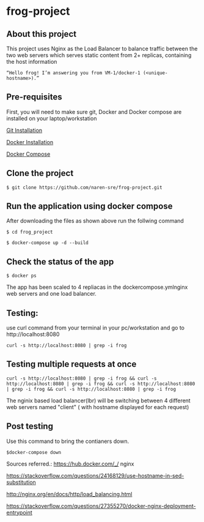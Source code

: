 # frog-project
## About this project
This project uses Nginx as the Load Balancer to balance traffic between the two web servers  which serves static content from 2+ replicas, containing the host information 

`“Hello frog! I’m answering you from VM-1/docker-1 (<unique-hostname>).”`

## Pre-requisites 
First, you will need to make sure git, Docker and Docker compose are installed on your laptop/workstation 

[Git Installation](https://git-scm.com/downloads)

[Docker Installation](https://docs.docker.com/engine/install/)

[Docker Compose](https://docs.docker.com/compose/install/)

## Clone the project 

`$ git clone https://github.com/naren-sre/frog-project.git `

## Run the application using docker compose 
After downloading the files as shown above run the follwing command

`$ cd frog_project`

`$ docker-compose up -d --build`

## Check the status of the app 

`$ docker ps`

The app has been scaled to 4 repliacas in the dockercompose.ymlnginx web servers and one load balancer.


## Testing:
use curl command from  your terminal in your pc/workstation and go to http://localhost:8080

`curl -s http://localhost:8080 | grep -i frog`

## Testing multiple requests at once

`curl -s http://localhost:8080 | grep -i frog && curl -s http://localhost:8080 | grep -i frog && curl -s http://localhost:8080 | grep -i frog && curl -s http://localhost:8080 | grep -i frog`


The nginix based load balancer(lbr) will be switching between 4 different web servers named "client" ( with hostname displayed for each request)

## Post testing
Use this command to bring the contianers down.

`$docker-compose down`

Sources referred.:
https://hub.docker.com/_/ nginx

https://stackoverflow.com/questions/24168129/use-hostname-in-sed-substitution

http://nginx.org/en/docs/http/load_balancing.html

https://stackoverflow.com/questions/27355270/docker-nginx-deployment-entrypoint

